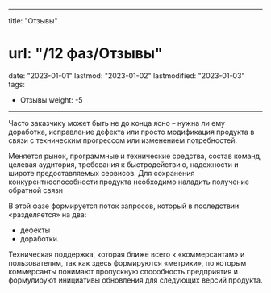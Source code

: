 
---
title: "Отзывы"
# url: "/12 фаз/Отзывы"
date: "2023-01-01"
lastmod: "2023-01-02"
lastmodified: "2023-01-03"
tags:
- Отзывы
weight: -5
---

Часто заказчику может быть не до конца ясно – нужна ли ему доработка, исправление дефекта или просто модификация продукта в связи с техническим прогрессом или изменением потребностей. 

Меняется рынок, программные и технические средства, состав команд, целевая аудитория, требования к быстродействию, надежности и широте предоставляемых сервисов. Для сохранения конкурентноспособности продукта необходимо наладить получение обратной связи 

В этой фазе формируется поток запросов, который в последствии «разделяется» на два: 
- дефекты
- доработки. 

Техническая поддержка, которая ближе всего к «коммерсантам» и пользователям, так как здесь формируются «метрики», по которым коммерсанты понимают пропускную способность предприятия и формулируют инициативы обновления для следующих версий продукта.